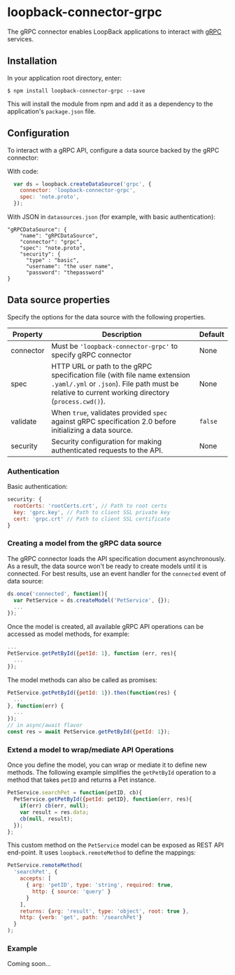 # loopback-connector-grpc
The gRPC connector enables LoopBack applications to interact with [gRPC](http://www.grpc.io/) services.

## Installation 

In your application root directory, enter:
```
$ npm install loopback-connector-grpc --save
```

This will install the module from npm and add it as a dependency to the application's `package.json` file.

## Configuration

To interact with a gRPC API, configure a data source backed by the gRPC connector:

With code:

```javascript
  var ds = loopback.createDataSource('grpc', {
    connector: 'loopback-connector-grpc',
    spec: 'note.proto',
  });
```

With JSON in `datasources.json` (for example, with basic authentication):

```
"gRPCDataSource": {
    "name": "gRPCDataSource",
    "connector": "grpc",
    "spec": "note.proto",
    "security": {
      "type" : "basic", 
      "username": "the user name",
      "password": "thepassword"
}    
```

## Data source properties

Specify the options for the data source with the following properties. 

| Property | Description | Default   |
|----------|-------------|-----------|
| connector | Must be `'loopback-connector-grpc'` to specify gRPC connector| None |
|spec      | HTTP URL or path to the gRPC specification file (with file name extension `.yaml/.yml` or `.json`).  File path must be relative to current working directory (`process.cwd()`).| None |
|validate | When `true`, validates provided `spec` against gRPC specification 2.0 before initializing a data source. | `false`|
| security | Security configuration for making authenticated requests to the API. | None |

### Authentication

Basic authentication:

```javascript
security: {
  rootCerts: 'rootCerts.crt', // Path to root certs
  key: 'gprc.key', // Path to client SSL private key
  cert: 'grpc.crt' // Path to client SSL certificate
}
```

### Creating a model from the gRPC data source

The gRPC connector loads the API specification document asynchronously. As a result, the data source won't be ready to create models until it is connected.  For best results, use an event handler for the `connected` event of data source:

```javascript
ds.once('connected', function(){
  var PetService = ds.createModel('PetService', {});
  ...
});
```
Once the model is created, all available gRPC API operations can be accessed as model methods, for example:

```javascript
...
PetService.getPetById({petId: 1}, function (err, res){
  ...
});
```

The model methods can also be called as promises:

```javascript
PetService.getPetById({petId: 1}).then(function(res) {
  ...
}, function(err) {
  ...
});
// in async/await flavor
const res = await PetService.getPetById({petId: 1});
```

### Extend a model to wrap/mediate API Operations
Once you define the model, you can wrap or mediate it to define new methods. The following example simplifies the `getPetById` operation to a method that takes `petID` and returns a Pet instance.

```javascript
PetService.searchPet = function(petID, cb){
  PetService.getPetById({petId: petID}, function(err, res){
    if(err) cb(err, null);
    var result = res.data;
    cb(null, result);
  });
};
```

This custom method on the `PetService` model can be exposed as REST API end-point. It uses `loopback.remoteMethod` to define the mappings:

```javascript
PetService.remoteMethod(
  'searchPet', {
    accepts: [
      { arg: 'petID', type: 'string', required: true,
        http: { source: 'query' }
      }
    ],
    returns: {arg: 'result', type: 'object', root: true },
    http: {verb: 'get', path: '/searchPet'}
  }
);
```

### Example

Coming soon...
